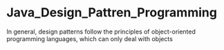 # Java_Design_Pattren_Programming
In general, design patterns follow the principles of object-oriented programming languages, which can only deal with objects
